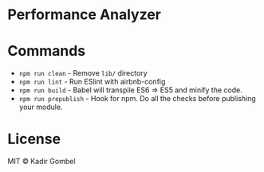 # Performance Analyzer


# Commands

- `npm run clean` - Remove `lib/` directory
- `npm run lint` - Run ESlint with airbnb-config
- `npm run build` - Babel will transpile ES6 => ES5 and minify the code.
- `npm run prepublish` - Hook for npm. Do all the checks before publishing your module.


# License

MIT © Kadir Gombel
